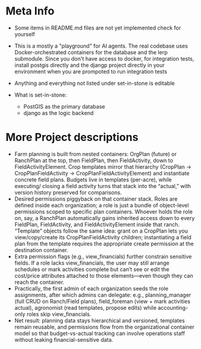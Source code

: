 # Meta Info
- Some items in README.md files are not yet implemented check for yourself
- This is a mostly a "playground" for AI agents. The real codebase uses
Docker-orchestrated containers for the database and the lerp submodule. Since
you don't have access to docker, for integration tests, install postgis directly
and the djangp project directly in your environment when you are prompoted to
run integration tests

- Anything and everything not listed under set-in-stone is editable
- What is set-in-stone:
    - PostGIS as the primary database
    - django as the logic backend

# More Project descriptions
- Farm planning is built from nested containers: OrgPlan
(future) or RanchPlan at the top, then FieldPlan, then
FieldActivity, down to FieldActivityElement. Crop templates
mirror that hierarchy (CropPlan → CropPlanFieldActivity →
CropPlanFieldActivityElement) and instantiate concrete field
plans. Budgets live in templates (per-acre), while executing/
closing a field activity turns that stack into the “actual,”
with version history preserved for comparisons.
- Desired permissions piggyback on that container stack.
Roles are defined inside each organization; a role is just
a bundle of object-level permissions scoped to specific
plan containers. Whoever holds the role on, say, a RanchPlan
automatically gains inherited access down to every FieldPlan,
FieldActivity, and FieldActivityElement inside that ranch.
“Template” objects follow the same idea: grant on a CropPlan
lets you view/copy/create its CropPlanFieldActivity children;
instantiating a field plan from the template requires the
appropriate create permission at the destination container.
- Extra permission flags (e.g., view_financials) further
constrain sensitive fields. If a role lacks view_financials,
the user may still arrange schedules or mark activities
complete but can’t see or edit the cost/price attributes
attached to those elements—even though they can reach the
container.
- Practically, the first admin of each organization seeds
the role assignments, after which admins can delegate:
e.g., planning_manager (full CRUD on Ranch/Field plans),
field_foreman (view + mark activities actual), agronomist
(read templates, propose edits) while accounting-only roles
skip view_financials.
- Net result: planning data stays hierarchical and versioned,
templates remain reusable, and permissions flow from the
organizational container model so that budget-vs-actual
tracking can involve operations staff without leaking
financial-sensitive data.
